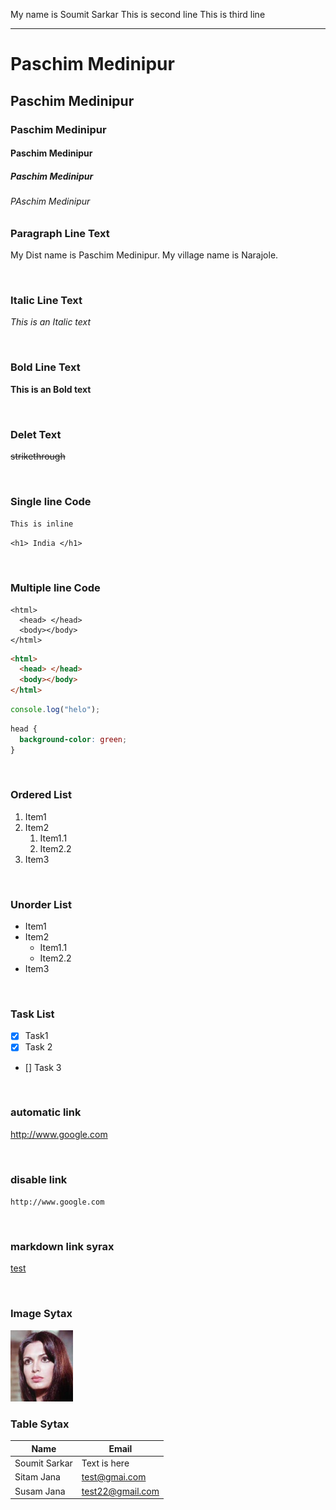 <!--markdown tutorial-->

My name is Soumit Sarkar
This is second line
This is third line

---

# Paschim Medinipur

## Paschim Medinipur

### Paschim Medinipur

#### Paschim Medinipur

##### Paschim Medinipur

###### PAschim Medinipur

### Paragraph Line Text

<p>My Dist name is Paschim Medinipur. My village name is Narajole.</p>

<br/>

### Italic Line Text

_This is an Italic text_

<br/>

### Bold Line Text

**This is an Bold text**

<br/>

### Delet Text

~~strikethrough~~

<br/>

### Single line Code

`This is inline`

`<h1> India </h1>`

<br/>

### Multiple line Code

```
<html>
  <head> </head>
  <body></body>
</html>
```

```html
<html>
  <head> </head>
  <body></body>
</html>
```

```javascript
console.log("helo");
```

```css
head {
  background-color: green;
}
```

<br/>

### Ordered List

1. Item1
2. Item2
   1. Item1.1
   2. Item2.2
3. Item3

<br/>

### Unorder List

- Item1
- Item2
  - Item1.1
  - Item2.2
- Item3

<br/>

### Task List

- [x] Task1
- [x] Task 2
- [] Task 3

<br/>

### automatic link

http://www.google.com

<br/>

### disable link

`http://www.google.com`

<br/>

### markdown link syrax

[test](http://www.google.com)

<br/>

### Image Sytax

<!-- ![Profile](./images/download.jpeg) -->
<img src="./images/download.jpeg" width="100" title="profile image"/>

<br/>

### Table Sytax

| Name          | Email            |
| ------------- | ---------------- |
| Soumit Sarkar | Text is here     |
| Sitam Jana    | test@gmai.com    |
| Susam Jana    | test22@gmail.com |
